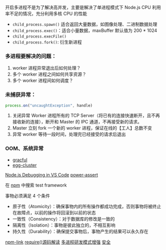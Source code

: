 开启多进程不是为了解决高并发，主要是解决了单进程模式下 Node.js CPU 利用率不足的情况，充分利用多核 CPU 的性能

- `child_process.spawn()` 适合返回大量数据，如图像处理、二进制数据处理
- `child_process.exec()`：适合小量数据，maxBuffer 默认值为 200 \* 1024
- `child_process.execFile()`
- `child_process.fork()`: 衍生新进程

### 多进程要解决的问题：

1. worker 进程异常退出后如何处理？
2. 多个 worker 进程之间如何共享资源？
3. 多个 worker 进程间如何调度？

### 未捕获异常：

```js
process.on("uncaughtException", handle)
```

1. 关闭异常 Worker 进程所有的 TCP Server（将已有的连接快速断开，且不再接收新的连接），断开和 Master 的 IPC 通道，不再接受新的请求。
2. Master 立刻 fork 一个新的 worker 进程，保证在线的【工人】总数不变
3. 异常 worker 等待一段时间，处理完已经接受的请求后退出

### OOM、系统异常

- [gracful](https://github.com/node-modules/graceful)
- [egg-cluster]()

[Node.js Debugging in VS Code](https://code.visualstudio.com/docs/nodejs/nodejs-debugging)
[power-assert](https://github.com/power-assert-js/power-assert)

在 [npm](https://www.npmjs.com/search?q=test%20framework&page=1&ranking=popularity) 中搜索 test framework

事物必须满足 4 个条件

- 原子性（Atomicity）：确保事物内的所有操作都成功完成，否则事物将被终止在故障点，以前的操作将回滚到以前的状态
- 一致性（Consistency）：对于数据库的修改是一致的
- 隔离性（Isolation）：事物是彼此独立的，不相互影响
- 持久性（Durability）：确保提交事物后，事物产生的结果可以永久存在

[npm-link](https://docs.npmjs.com/cli/link)
[require()源码解读](http://www.ruanyifeng.com/blog/2015/05/require.html)
[多进程研发模式增强](https://github.com/alibaba/beidou/blob/master/packages/beidou-docs/zh/advanced/cluster-enhancement.md)
[安全](https://github.com/alibaba/beidou/blob/master/packages/beidou-docs/zh/core/security.md)
